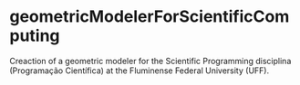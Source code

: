 # geometricModelerForScientificComputing
Creaction of a geometric modeler for the Scientific Programming disciplina (Programação Científica) at the Fluminense Federal University (UFF).
